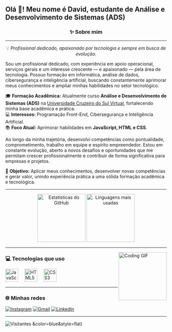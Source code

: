 <h2 align="left">Olá 👋! Meu nome é David, estudante de Análise e Desenvolvimento de Sistemas (ADS)</h2>



<h3 align="center">✨ Sobre mim</h3>

---

<p align="center">
💡 <em>Profissional dedicado, apaixonado por tecnologia e sempre em busca de evolução.</em>
</p>

<p>
Sou um profissional dedicado, com experiência em apoio operacional, serviços gerais e um interesse crescente — e apaixonado — pela área de tecnologia. Possuo formação em informática, análise de dados, cibersegurança e inteligência artificial, buscando constantemente aprimorar meus conhecimentos e ampliar minhas habilidades no setor tecnológico.
</p>

<p>
🎓 <strong>Formação Acadêmica:</strong> Atualmente curso <strong>Análise e Desenvolvimento de Sistemas (ADS)</strong> na <a href="https://www.cruzeirodosul.edu.br/" target="_blank">Universidade Cruzeiro do Sul Virtual</a>, fortalecendo minha base acadêmica e prática.<br>
💻 <strong>Interesses:</strong> Programação Front-End, Cibersegurança e Inteligência Artificial.<br>
📚 <strong>Foco Atual:</strong> Aprimorar habilidades em <strong>JavaScript, HTML e CSS</strong>.
</p>

<p>
Ao longo da minha trajetória, desenvolvi competências como pontualidade, comprometimento, trabalho em equipe e espírito empreendedor. Estou em constante evolução, aberto a novos desafios e oportunidades que me permitam crescer profissionalmente e contribuir de forma significativa para empresas e projetos.
</p>

<p>
🚀 <strong>Objetivo:</strong> Aplicar meus conhecimentos, desenvolver novas competências e gerar valor, unindo experiência prática a uma sólida formação acadêmica e tecnológica.
</p>

---

<div align="center">
  <img src="https://github-readme-stats.vercel.app/api?username=DavidMartins&show_icons=true&theme=dracula&include_all_commits=true&count_private=true" height="150" alt="Estatísticas do GitHub" />
  <img src="https://github-readme-stats.vercel.app/api/top-langs?username=DavidMartins&layout=compact&theme=dracula" height="150" alt="Linguagens mais usadas" />
</div>

---

<img align="right" height="150" src="https://media.giphy.com/media/qgQUggAC3Pfv687qPC/giphy.gif" alt="Coding GIF" />

### 💻 Tecnologias que uso
<div align="left">
  <img src="https://cdn.jsdelivr.net/gh/devicons/devicon/icons/javascript/javascript-original.svg" height="40" alt="JavaScript" />
  <img width="12" />
  <img src="https://cdn.jsdelivr.net/gh/devicons/devicon/icons/html5/html5-original.svg" height="40" alt="HTML5" />
  <img width="12" />
  <img src="https://cdn.jsdelivr.net/gh/devicons/devicon/icons/css3/css3-original.svg" height="40" alt="CSS3" />
  <img width="12" />
</div>

---

### 🌐 Minhas redes
[![Instagram](https://img.shields.io/static/v1?message=Instagram&logo=instagram&color=E4405F&style=for-the-badge)](https://www.instagram.com/davidmartins017/)
[![Gmail](https://img.shields.io/static/v1?message=Gmail&logo=gmail&color=D14836&style=for-the-badge)](mailto:davidbottamartinsjalles@gmail.com)
[![LinkedIn](https://img.shields.io/static/v1?message=LinkedIn&logo=linkedin&color=0077B5&style=for-the-badge)](https://www.linkedin.com/in/david-botta-martins-jalles-1763a5266/)

---

![Visitantes](https://komarev.com/ghpvc/?username=DavidMartins&color=blue&style=flat)
&color=blue&style=flat)
